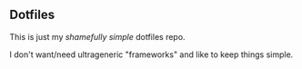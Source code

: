Dotfiles
--------

This is just my *shamefully simple* dotfiles repo.

I don't want/need ultrageneric "frameworks" and like to keep things simple.
